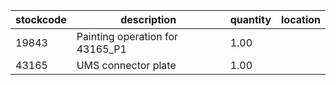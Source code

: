 |stockcode|description|quantity|location|
|---------|-----------|--------|--------|
|19843|Painting operation for 43165_P1|1.00||
|43165|UMS connector plate|1.00||
